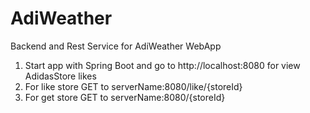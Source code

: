 # AdiWeather 
Backend and Rest Service for AdiWeather WebApp

1. Start app with Spring Boot and go to http://localhost:8080 
for view AdidasStore likes
2. For like store GET to serverName:8080/like/{storeId}
3. For get store GET to serverName:8080/{storeId}
